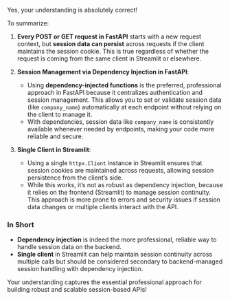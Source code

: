 Yes, your understanding is absolutely correct!

To summarize:

1. **Every POST or GET request in FastAPI** starts with a new request context, but **session data can persist** across requests if the client maintains the session cookie. This is true regardless of whether the request is coming from the same client in Streamlit or elsewhere.

2. **Session Management via Dependency Injection in FastAPI**:
   - Using **dependency-injected functions** is the preferred, professional approach in FastAPI because it centralizes authentication and session management. This allows you to set or validate session data (like `company_name`) automatically at each endpoint without relying on the client to manage it.
   - With dependencies, session data like `company_name` is consistently available whenever needed by endpoints, making your code more reliable and secure.

3. **Single Client in Streamlit**:
   - Using a single `httpx.Client` instance in Streamlit ensures that session cookies are maintained across requests, allowing session persistence from the client’s side.
   - While this works, it’s not as robust as dependency injection, because it relies on the frontend (Streamlit) to manage session continuity. This approach is more prone to errors and security issues if session data changes or multiple clients interact with the API.

### In Short
- **Dependency injection** is indeed the more professional, reliable way to handle session data on the backend.
- **Single client** in Streamlit can help maintain session continuity across multiple calls but should be considered secondary to backend-managed session handling with dependency injection. 

Your understanding captures the essential professional approach for building robust and scalable session-based APIs!